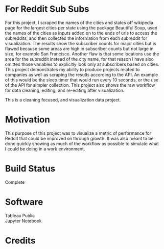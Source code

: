 # For Reddit Sub Subs
For this project, I scraped the names of the cities and states off wikipedia page for the largest cities per state using the package Beautiful Soup, used the names of the cities as inputs added on to the ends of urls to access the subreddits, and then collected the information from each subreddit for visualization. The results show the subscriber counts for major cities but is flawed because some areas are high in subscriber counts but not large in size, for example San Francisco. Another flaw is that some locations use the area for the subreddit instead of the city name, for that reason I have also omitted those variables to explicitly look only at subscribers based on cities. This project demonstrates my ability to produce projects related to companies as well as scraping the results according to the API. An example of this would be the sleep timer that would run every 10 seconds, or the use of the API for simpler collection. This project also shows the raw workflow for data cleaning, editing, and re-editing after visualization. 

This is a cleaning focused, and visualization data project. 

# Motivation
This purpose of this project was to visualize a metric of performance for Reddit that could be improved on through growth. It was also meant to be done quickly showing as much of the workflow as possible to simulate what I could be doing in a work environment. 

# Build Status
Complete

# Software
Tableau Public    
Jupyter Notebook

# Credits
